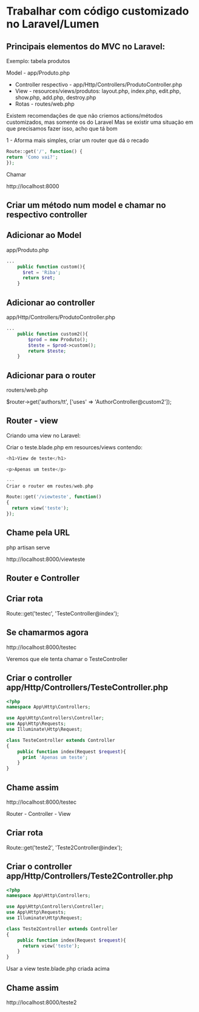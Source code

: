# Trabalhar com código customizado no Laravel/Lumen

## Principais elementos do MVC no Laravel:

Exemplo: tabela produtos

Model - app/Produto.php

- Controller respectivo - app/Http/Controllers/ProdutoController.php
- View - resources/views/produtos: layout.php, index.php, edit.php, show.php, add.php, destroy.php
- Rotas - routes/web.php

Existem recomendações de que não criemos actions/métodos customizados, mas somente os do Laravel
Mas se existir uma situação em que precisamos fazer isso, acho que tá bom

1 - Aforma mais simples, criar um router que dá o recado
```php
Route::get('/', function() {
return 'Como vai?';
});
```
Chamar

http://localhost:8000

## Criar um método num model e chamar no respectivo controller

## Adicionar ao Model

app/Produto.php
```php
...
    public function custom(){
      $ret = 'Riba';
      return $ret;
    }
```

## Adicionar ao controller
app/Http/Controllers/ProdutoController.php
```php
...
    public function custom2(){
        $prod = new Produto();
        $teste = $prod->custom();
        return $teste;
    }
```
## Adicionar para o router

routers/web.php

  $router->get('authors/tt', ['uses' => 'AuthorController@custom2']);

## Router - view

Criando uma view no Laravel:

Criar o teste.blade.php em resources/views contendo:
```php
<h1>View de teste</h1>

<p>Apenas um teste</p>

---
Criar o router em routes/web.php

Route::get('/viewteste', function()
{
  return view('teste');
});
```
## Chame pela URL

php artisan serve

http://localhost:8000/viewteste

## Router e Controller

## Criar rota

Route::get('testec', 'TesteController@index');

## Se chamarmos agora

http://localhost:8000/testec

Veremos que ele tenta chamar o TesteController

## Criar o controller app/Http/Controllers/TesteController.php
```php
<?php
namespace App\Http\Controllers;

use App\Http\Controllers\Controller;
use App\Http\Requests;
use Illuminate\Http\Request;

class TesteController extends Controller
{
    public function index(Request $request){
      print 'Apenas um teste';
    }
}
```

## Chame assim

http://localhost:8000/testec

Router - Controller - View

## Criar rota

Route::get('teste2', 'Teste2Controller@index');

## Criar o controller app/Http/Controllers/Teste2Controller.php
```php
<?php
namespace App\Http\Controllers;

use App\Http\Controllers\Controller;
use App\Http\Requests;
use Illuminate\Http\Request;

class Teste2Controller extends Controller
{
    public function index(Request $request){
      return view('teste');
    }
}
```
Usar a view teste.blade.php criada acima

## Chame assim

http://localhost:8000/teste2


